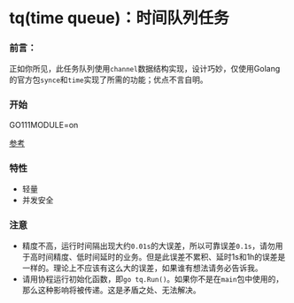 # tq(time queue)：时间队列任务



### 前言：

​		正如你所见，此任务队列使用`channel`数据结构实现，设计巧妙，仅使用Golang 的官方包`synce`和`time`实现了所需的功能；优点不言自明。



### 开始

GO111MODULE=on

[参考](https://github.com/lysShub/tq/blob/master/test/test.go)

### 特性

- 轻量
- 并发安全

### 注意

- 精度不高，运行时间隔出现大约`0.01s`的大误差，所以可靠误差`0.1s`，请勿用于高时间精度、低时间延时的业务。但是此误差不累积、延时1s和1h的误差是一样的。理论上不应该有这么大的误差，如果谁有想法请务必告诉我。
- 请用协程运行初始化函数，即`go tq.Run()`。如果你不是在`main`包中使用的，那么这种影响将被传递。这是矛盾之处、无法解决。